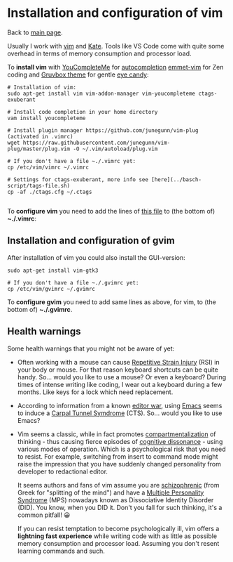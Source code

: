 # Installation and configuration of vim

Back to [main page](../readme.md).

Usually I work with [vim](https://en.wikipedia.org/wiki/Vim_(text_editor)) and [Kate](https://en.wikipedia.org/wiki/Kate_%28text_editor%29). Tools like VS Code come with quite some overhead in terms of memory consumption and processor load.

To **install vim** with [YouCompleteMe](https://awesomeopensource.com/project/ycm-core/YouCompleteMe?categoryPage=3) for [autocompletion](https://en.wikipedia.org/wiki/Autocomplete) [emmet-vim](https://github.com/mattn/emmet-vim/) for Zen coding and [Gruvbox theme](https://github.com/morhetz/gruvbox) for gentle [eye candy](https://en.wikipedia.org/wiki/Eye_Candy_(Visual_appeal)):


```
# Installation of vim:
sudo apt-get install vim vim-addon-manager vim-youcompleteme ctags-exuberant

# Install code completion in your home directory
vam install youcompleteme

# Install plugin manager https://github.com/junegunn/vim-plug (activated in .vimrc)
wget https://raw.githubusercontent.com/junegunn/vim-plug/master/plug.vim -O ~/.vim/autoload/plug.vim

# If you don't have a file ~./.vimrc yet:
cp /etc/vim/vimrc ~/.vimrc

# Settings for ctags-exuberant, more info see [here](../basch-script/tags-file.sh)
cp -af ./ctags.cfg ~/.ctags


```

To **configure vim** you need to add the lines of [this file](./vimrc) to (the bottom of) **~./.vimrc**:

## Installation and configuration of gvim

After installation of vim you could also install the GUI-version:

```
sudo apt-get install vim-gtk3

# If you don't have a file ~./.gvimrc yet:
cp /etc/vim/gvimrc ~/.gvimrc

```

To **configure gvim** you need to add same lines as above, for vim, to (the bottom of) **~./.gvimrc**.


## Health warnings

Some health warnings that you might not be aware of yet:

+ Often working with a mouse can cause [Repetitive Strain Injury](https://en.wikipedia.org/wiki/Repetitive_strain_injury) (RSI) in your body or mouse. For that reason keyboard shortcuts can be quite handy. So... would you like to use a mouse? Or even a keyboard? During times of intense writing like coding, I wear out a keyboard during a few months. Like keys for a lock which need replacement.
+ According to information from a known [editor war](https://en..wikipedia.org/wiki/Editor_war), using [Emacs](https://en.wikipedia.org/wiki/Emacs) seems to induce a [Carpal Tunnel Symdrome](https://en.wikipedia.org/wiki/Carpal_tunnel_syndrome) (CTS). So... would you like to use Emacs?
+ Vim seems a classic, while in fact promotes [compartmentalization](https://en.wikipedia.org/wiki/Compartmentalization_(psychology)) of thinking - thus causing fierce episodes of [cognitive dissonance](https://en.wikipedia.org/wiki/Cognitive_dissonance) - using various modes of operation. Which is a psychological risk that you need to resist. For example, switching from insert to command mode might raise the impression that you have suddenly changed personality from developer to redactional editor.

  It seems authors and fans of vim assume you are [schizophrenic](https://en.wikipedia.org/wiki/Schizophrenia) (from Greek for "splitting of the mind") and have a [Multiple Personality Syndrome](https://en.wikipedia.org/wiki/Dissociative_identity_disorder) (MPS) nowadays known as Dissociative Identity Disorder (DID). You know, when you DID it. Don't you fall for such thinking, it's a common pitfall! 😀

  If you can resist temptation to become psychologically ill, vim offers a **lightning fast experience** while writing code with as little as possible memory consumption and processor load. Assuming you don't resent learning commands and such.

[comment]: <> (No comments here)
